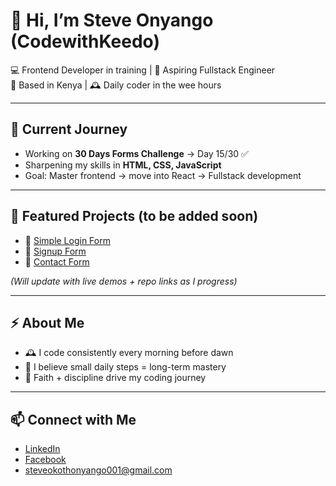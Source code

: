 # 👋 Hi, I’m Steve Onyango (CodewithKeedo)  

💻 Frontend Developer in training | 🚀 Aspiring Fullstack Engineer  
📍 Based in Kenya | 🕰️ Daily coder in the wee hours  

---

## 🌱 Current Journey
- Working on **30 Days Forms Challenge** → Day 15/30 ✅  
- Sharpening my skills in **HTML, CSS, JavaScript**  
- Goal: Master frontend → move into React → Fullstack development  

---

## 📂 Featured Projects (to be added soon)
- 🔗 [Simple Login Form](#)  
- 🔗 [Signup Form](#)  
- 🔗 [Contact Form](#)  

*(Will update with live demos + repo links as I progress)*  

---

## ⚡ About Me
- 🕰️ I code consistently every morning before dawn  
- 🎯 I believe small daily steps = long-term mastery  
- 🙏 Faith + discipline drive my coding journey  

---

## 📫 Connect with Me
- [LinkedIn](https://www.linkedin.com/in/steve-onyango-367baa365/)  
- [Facebook](https://web.facebook.com/vincqy.skyla/)  
- steveokothonyango001@gmail.com

<!--
**CodewithKeedo/CodewithKeedo** is a ✨ _special_ ✨ repository because its `README.md` (this file) appears on your GitHub profile.

Here are some ideas to get you started:

- 🔭 I’m currently working on ...
- 🌱 I’m currently learning ...
- 👯 I’m looking to collaborate on ...
- 🤔 I’m looking for help with ...
- 💬 Ask me about ...
- 📫 How to reach me: ...
- 😄 Pronouns: ...
- ⚡ Fun fact: ...
-->
